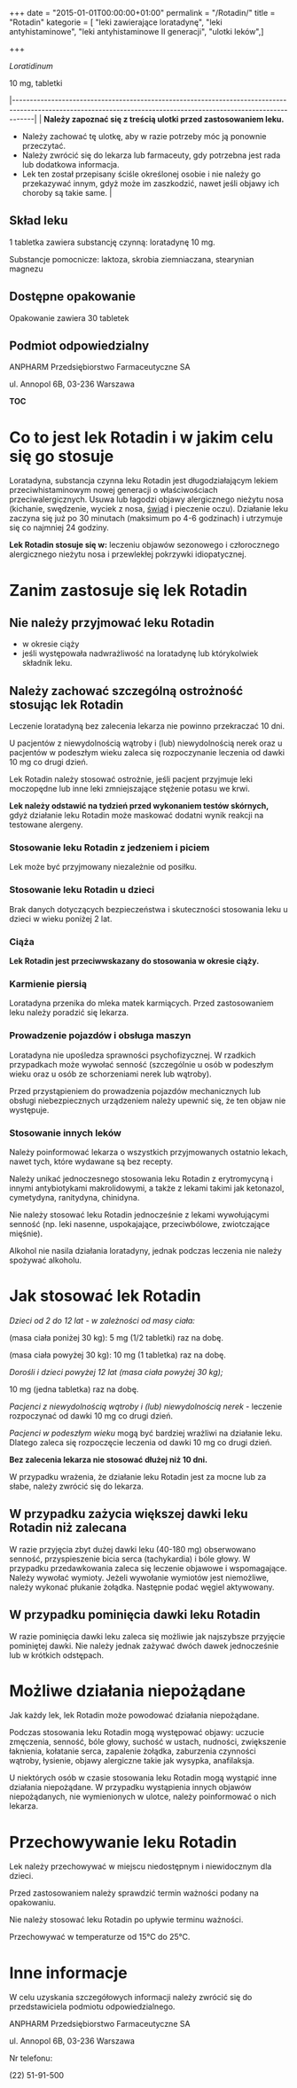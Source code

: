 +++
date = "2015-01-01T00:00:00+01:00"
permalink = "/Rotadin/"
title = "Rotadin"
kategorie = [ "leki zawierające loratadynę", "leki antyhistaminowe", "leki antyhistaminowe II generacji", "ulotki leków",]

+++

*Loratidinum*

10 mg, tabletki

|------------------------------------------------------------------------------------------------------------------------------------------------------------------|
| **Należy zapoznać się z treścią ulotki przed zastosowaniem leku.**

 -   Należy zachować tę ulotkę, aby w razie potrzeby móc ją ponownie przeczytać.
 -   Należy zwrócić się do lekarza lub farmaceuty, gdy potrzebna jest rada lub dodatkowa informacja.
 -   Lek ten został przepisany ściśle określonej osobie i nie należy go przekazywać innym, gdyż może im zaszkodzić, nawet jeśli objawy ich choroby są takie same.  |

Skład leku
----------

1 tabletka zawiera substancję czynną: loratadynę 10 mg.

Substancje pomocnicze: laktoza, skrobia ziemniaczana, stearynian magnezu

Dostępne opakowanie
-------------------

Opakowanie zawiera 30 tabletek

Podmiot odpowiedzialny
----------------------

ANPHARM Przedsiębiorstwo Farmaceutyczne SA

ul. Annopol 6B, 03-236 Warszawa

__TOC__

Co to jest lek Rotadin i w jakim celu się go stosuje
====================================================

Loratadyna, substancja czynna leku Rotadin jest długodziałającym lekiem przeciwhistaminowym nowej generacji o właściwościach przeciwalergicznych. Usuwa lub łagodzi objawy alergicznego nieżytu nosa (kichanie, swędzenie, wyciek z nosa, [świąd](/atopedia/świąd "wikilink") i pieczenie oczu). Działanie leku zaczyna się już po 30 minutach (maksimum po 4-6 godzinach) i utrzymuje się co najmniej 24 godziny.

**Lek Rotadin stosuje się w:** leczeniu objawów sezonowego i człorocznego alergicznego nieżytu nosa i przewlekłej pokrzywki idiopatycznej.

Zanim zastosuje się lek Rotadin
===============================

Nie należy przyjmować leku Rotadin
----------------------------------

-   w okresie ciąży
-   jeśli występowała nadwrażliwość na loratadynę lub którykolwiek składnik leku.

Należy zachować szczególną ostrożność stosując lek Rotadin
----------------------------------------------------------

Leczenie loratadyną bez zalecenia lekarza nie powinno przekraczać 10 dni.

U pacjentów z niewydolnością wątroby i (lub) niewydolnością nerek oraz u pacjentów w podeszłym wieku zaleca się rozpoczynanie leczenia od dawki 10 mg co drugi dzień.

Lek Rotadin należy stosować ostrożnie, jeśli pacjent przyjmuje leki moczopędne lub inne leki zmniejszające stężenie potasu we krwi.

**Lek należy odstawić na tydzień przed wykonaniem testów skórnych,** gdyż działanie leku Rotadin może maskować dodatni wynik reakcji na testowane alergeny.

### Stosowanie leku Rotadin z jedzeniem i piciem

Lek może być przyjmowany niezależnie od posiłku.

### Stosowanie leku Rotadin u dzieci

Brak danych dotyczących bezpieczeństwa i skuteczności stosowania leku u dzieci w wieku poniżej 2 lat.

### Ciąża

**Lek Rotadin jest przeciwwskazany do stosowania w okresie ciąży.**

### Karmienie piersią

Loratadyna przenika do mleka matek karmiących. Przed zastosowaniem leku należy poradzić się lekarza.

### Prowadzenie pojazdów i obsługa maszyn

Loratadyna nie upośledza sprawności psychofizycznej. W rzadkich przypadkach może wywołać senność (szczególnie u osób w podeszłym wieku oraz u osób ze schorzeniami nerek lub wątroby).

Przed przystąpieniem do prowadzenia pojazdów mechanicznych lub obsługi niebezpiecznych urządzeniem należy upewnić się, że ten objaw nie występuje.

### Stosowanie innych leków

Należy poinformować lekarza o wszystkich przyjmowanych ostatnio lekach, nawet tych, które wydawane są bez recepty.

Należy unikać jednoczesnego stosowania leku Rotadin z erytromycyną i innymi antybiotykami makrolidowymi, a także z lekami takimi jak ketonazol, cymetydyna, ranitydyna, chinidyna.

Nie należy stosować leku Rotadin jednocześnie z lekami wywołującymi senność (np. leki nasenne, uspokajające, przeciwbólowe, zwiotczające mięśnie).

Alkohol nie nasila działania loratadyny, jednak podczas leczenia nie należy spożywać alkoholu.

Jak stosować lek Rotadin
========================

*Dzieci od 2 do 12 lat - w zależności od masy ciała:*


(masa ciała poniżej 30 kg): 5 mg (1/2 tabletki) raz na dobę.

(masa ciała powyżej 30 kg): 10 mg (1 tabletka) raz na dobę.

*Dorośli i dzieci powyżej 12 lat (masa ciała powyżej 30 kg);*


10 mg (jedna tabletka) raz na dobę.

*Pacjenci z niewydolnością wątroby i (lub) niewydolnością nerek* - leczenie rozpoczynać od dawki 10 mg co drugi dzień.

*Pacjenci w podeszłym wieku* mogą być bardziej wrażliwi na działanie leku. Dlatego zaleca się rozpoczęcie leczenia od dawki 10 mg co drugi dzień.

**Bez zalecenia lekarza nie stosować dłużej niż 10 dni.**

W przypadku wrażenia, że działanie leku Rotadin jest za mocne lub za słabe, należy zwrócić się do lekarza.

W przypadku zażycia większej dawki leku Rotadin niż zalecana
------------------------------------------------------------

W razie przyjęcia zbyt dużej dawki leku (40-180 mg) obserwowano senność, przyspieszenie bicia serca (tachykardia) i bóle głowy. W przypadku przedawkowania zaleca się leczenie objawowe i wspomagające. Należy wywołać wymioty. Jeżeli wywołanie wymiotów jest niemożliwe, należy wykonać płukanie żołądka. Następnie podać węgiel aktywowany.

W przypadku pominięcia dawki leku Rotadin
-----------------------------------------

W razie pominięcia dawki leku zaleca się możliwie jak najszybsze przyjęcie pominiętej dawki. Nie należy jednak zażywać dwóch dawek jednocześnie lub w krótkich odstępach.

Możliwe działania niepożądane
=============================

Jak każdy lek, lek Rotadin może powodować działania niepożądane.

Podczas stosowania leku Rotadin mogą występować objawy: uczucie zmęczenia, senność, bóle głowy, suchość w ustach, nudności, zwiększenie łaknienia, kołatanie serca, zapalenie żołądka, zaburzenia czynności wątroby, łysienie, objawy alergiczne takie jak wysypka, anafilaksja.

U niektórych osób w czasie stosowania leku Rotadin mogą wystąpić inne działania niepożądane. W przypadku wystąpienia innych objawów niepożądanych, nie wymienionych w ulotce, należy poinformować o nich lekarza.

Przechowywanie leku Rotadin
===========================

Lek należy przechowywać w miejscu niedostępnym i niewidocznym dla dzieci.

Przed zastosowaniem należy sprawdzić termin ważności podany na opakowaniu.

Nie należy stosować leku Rotadin po upływie terminu ważności.

Przechowywać w temperaturze od 15°C do 25°C.

Inne informacje
===============

W celu uzyskania szczegółowych informacji należy zwrócić się do przedstawiciela podmiotu odpowiedzialnego.

ANPHARM Przedsiębiorstwo Farmaceutyczne SA

ul. Annopol 6B, 03-236 Warszawa

Nr telefonu:

(22) 51-91-500
